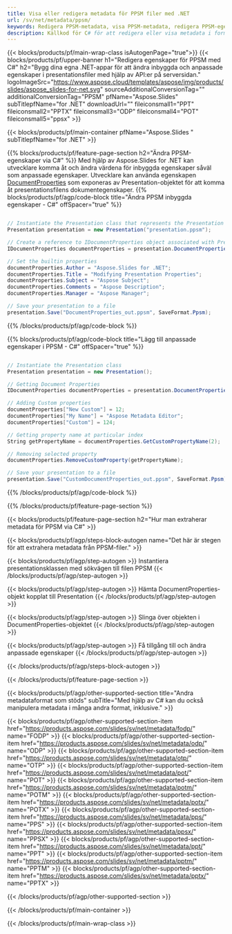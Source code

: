 ```yaml
---
title: Visa eller redigera metadata för PPSM filer med .NET
url: /sv/net/metadata/ppsm/
keywords: Redigera PPSM-metadata, visa PPSM-metadata, redigera PPSM-egenskaper, visa PPSM-egenskaper
description: Källkod för C# för att redigera eller visa metadata i formatet PPSM.
---
```


{{< blocks/products/pf/main-wrap-class isAutogenPage="true">}}
{{< blocks/products/pf/upper-banner h1="Redigera egenskaper för PPSM med C#" h2="Bygg dina egna .NET-appar för att ändra inbyggda och anpassade egenskaper i presentationsfiler med hjälp av API:er på serversidan." logoImageSrc="https://www.aspose.cloud/templates/aspose/img/products/slides/aspose_slides-for-net.svg" sourceAdditionalConversionTag="" additionalConversionTag="PPSM" pfName="Aspose.Slides" subTitlepfName="for .NET" downloadUrl="" fileiconsmall1="PPT" fileiconsmall2="PPTX" fileiconsmall3="ODP" fileiconsmall4="POT" fileiconsmall5="ppsx" >}}

{{< blocks/products/pf/main-container pfName="Aspose.Slides " subTitlepfName="for .NET" >}}

{{% blocks/products/pf/feature-page-section  h2="Ändra PPSM-egenskaper via C#" %}}
Med hjälp av Aspose.Slides for .NET kan utvecklare komma åt och ändra värdena för inbyggda egenskaper såväl som anpassade egenskaper. Utvecklare kan använda egenskapen [DocumentProperties](https://reference.aspose.com/slides/net/aspose.slides/documentproperties/) som exponeras av Presentation-objektet för att komma åt presentationsfilens dokumentegenskaper.
{{% blocks/products/pf/agp/code-block title="Ändra PPSM inbyggda egenskaper - C#" offSpacer="true" %}}

```cs

// Instantiate the Presentation class that represents the Presentation
Presentation presentation = new Presentation("presentation.ppsm");

// Create a reference to IDocumentProperties object associated with Presentation
IDocumentProperties documentProperties = presentation.DocumentProperties;

// Set the builtin properties
documentProperties.Author = "Aspose.Slides for .NET";
documentProperties.Title = "Modifying Presentation Properties";
documentProperties.Subject = "Aspose Subject";
documentProperties.Comments = "Aspose Description";
documentProperties.Manager = "Aspose Manager";

// Save your presentation to a file
presentation.Save("DocumentProperties_out.ppsm", SaveFormat.Ppsm);
```

{{% /blocks/products/pf/agp/code-block %}}

{{% blocks/products/pf/agp/code-block title="Lägg till anpassade egenskaper i PPSM - C#" offSpacer="true" %}}

```cs

// Instantiate the Presentation class
Presentation presentation = new Presentation();

// Getting Document Properties
IDocumentProperties documentProperties = presentation.DocumentProperties;

// Adding Custom properties
documentProperties["New Custom"] = 12;
documentProperties["My Name"] = "Aspose Metadata Editor";
documentProperties["Custom"] = 124;

// Getting property name at particular index
String getPropertyName = documentProperties.GetCustomPropertyName(2);

// Removing selected property
documentProperties.RemoveCustomProperty(getPropertyName);

// Save your presentation to a file
presentation.Save("CustomDocumentProperties_out.ppsm", SaveFormat.Ppsm);
```

{{% /blocks/products/pf/agp/code-block %}}

{{% /blocks/products/pf/feature-page-section %}}

{{< blocks/products/pf/feature-page-section  h2="Hur man extraherar metadata för PPSM via C#" >}}

{{< blocks/products/pf/agp/steps-block-autogen name="Det här är stegen för att extrahera metadata från PPSM-filer." >}}

{{< blocks/products/pf/agp/step-autogen >}}
Instantiera presentationsklassen med sökvägen till filen PPSM
{{< /blocks/products/pf/agp/step-autogen >}}

{{< blocks/products/pf/agp/step-autogen >}}
Hämta DocumentProperties-objekt kopplat till Presentation
{{< /blocks/products/pf/agp/step-autogen >}}

{{< blocks/products/pf/agp/step-autogen >}}
Slinga över objekten i DocumentProperties-objektet
{{< /blocks/products/pf/agp/step-autogen >}}

{{< blocks/products/pf/agp/step-autogen >}}
Få tillgång till och ändra anpassade egenskaper
{{< /blocks/products/pf/agp/step-autogen >}}

{{< /blocks/products/pf/agp/steps-block-autogen >}}

{{< /blocks/products/pf/feature-page-section >}}

{{< blocks/products/pf/agp/other-supported-section title="Andra metadataformat som stöds" subTitle="Med hjälp av C# kan du också manipulera metadata i många andra format, inklusive." >}}

{{< blocks/products/pf/agp/other-supported-section-item href="https://products.aspose.com/slides/sv/net/metadata/fodp/" name="FODP" >}}
{{< blocks/products/pf/agp/other-supported-section-item href="https://products.aspose.com/slides/sv/net/metadata/odp/" name="ODP" >}}
{{< blocks/products/pf/agp/other-supported-section-item href="https://products.aspose.com/slides/sv/net/metadata/otp/" name="OTP" >}}
{{< blocks/products/pf/agp/other-supported-section-item href="https://products.aspose.com/slides/sv/net/metadata/pot/" name="POT" >}}
{{< blocks/products/pf/agp/other-supported-section-item href="https://products.aspose.com/slides/sv/net/metadata/potm/" name="POTM" >}}
{{< blocks/products/pf/agp/other-supported-section-item href="https://products.aspose.com/slides/sv/net/metadata/potx/" name="POTX" >}}
{{< blocks/products/pf/agp/other-supported-section-item href="https://products.aspose.com/slides/sv/net/metadata/pps/" name="PPS" >}}
{{< blocks/products/pf/agp/other-supported-section-item href="https://products.aspose.com/slides/sv/net/metadata/ppsx/" name="PPSX" >}}
{{< blocks/products/pf/agp/other-supported-section-item href="https://products.aspose.com/slides/sv/net/metadata/ppt/" name="PPT" >}}
{{< blocks/products/pf/agp/other-supported-section-item href="https://products.aspose.com/slides/sv/net/metadata/pptm/" name="PPTM" >}}
{{< blocks/products/pf/agp/other-supported-section-item href="https://products.aspose.com/slides/sv/net/metadata/pptx/" name="PPTX" >}}


{{< /blocks/products/pf/agp/other-supported-section >}}

{{< /blocks/products/pf/main-container >}}
    
{{< /blocks/products/pf/main-wrap-class >}}